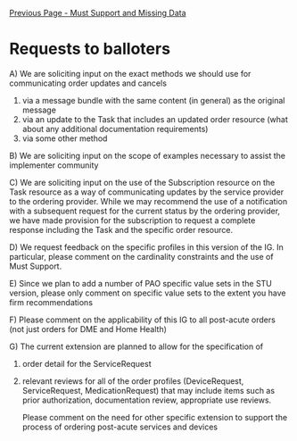 [Previous Page - Must Support and Missing Data](MustSupportandMissingData.html)

# Requests to balloters 

A) We are soliciting input on the exact methods we should use for communicating order updates and cancels
1. via a message bundle with the same content (in general) as the original message
2. via an update to the Task that includes an updated order resource (what about any additional documentation requirements)
3. via some other method 

B) We are soliciting input on the scope of examples necessary to assist the implementer community

C) We are soliciting input on the use of the Subscription resource on the Task resource as a way of communicating updates by the service provider to the ordering provider. While we may recommend the use of a notification with a subsequent request for the current status by the ordering provider, we have made provision for the subscription to request a complete response including the Task and the specific order resource.

D) We request feedback on the specific profiles in this version of the IG.  In particular, please comment on the cardinality constraints and the use of Must Support.

E) Since we plan to add a number of PAO specific value sets in the STU version, please only comment on specific value sets to the extent you have firm recommendations

F) Please comment on the applicability of this IG to all post-acute orders (not just orders for DME and Home Health)

G) The current extension are planned to allow for the specification of
1. order detail for the ServiceRequest
2. relevant reviews for all of the order profiles (DeviceRequest, ServiceRequest, MedicationRequest) that may include items such as prior authorization, documentation review, appropriate use reviews.
 
     Please comment on the need for other specific extension to support the process of ordering post-acute services and devices

